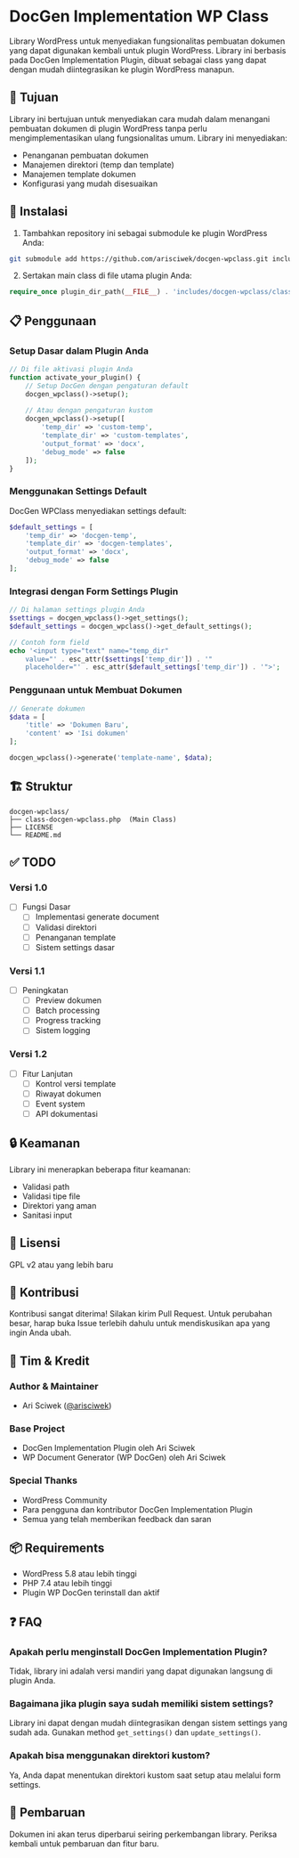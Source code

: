 # DocGen Implementation WP Class

Library WordPress untuk menyediakan fungsionalitas pembuatan dokumen yang dapat digunakan kembali untuk plugin WordPress. Library ini berbasis pada DocGen Implementation Plugin, dibuat sebagai class yang dapat dengan mudah diintegrasikan ke plugin WordPress manapun.

## 🎯 Tujuan

Library ini bertujuan untuk menyediakan cara mudah dalam menangani pembuatan dokumen di plugin WordPress tanpa perlu mengimplementasikan ulang fungsionalitas umum. Library ini menyediakan:

- Penanganan pembuatan dokumen
- Manajemen direktori (temp dan template)
- Manajemen template dokumen
- Konfigurasi yang mudah disesuaikan

## 🔧 Instalasi

1. Tambahkan repository ini sebagai submodule ke plugin WordPress Anda:
```bash
git submodule add https://github.com/arisciwek/docgen-wpclass.git includes/docgen-wpclass
```

2. Sertakan main class di file utama plugin Anda:
```php
require_once plugin_dir_path(__FILE__) . 'includes/docgen-wpclass/class-docgen-wpclass.php';
```

## 📋 Penggunaan

### Setup Dasar dalam Plugin Anda

```php
// Di file aktivasi plugin Anda
function activate_your_plugin() {
    // Setup DocGen dengan pengaturan default
    docgen_wpclass()->setup();
    
    // Atau dengan pengaturan kustom
    docgen_wpclass()->setup([
        'temp_dir' => 'custom-temp',
        'template_dir' => 'custom-templates',
        'output_format' => 'docx',
        'debug_mode' => false
    ]);
}
```

### Menggunakan Settings Default

DocGen WPClass menyediakan settings default:
```php
$default_settings = [
    'temp_dir' => 'docgen-temp',
    'template_dir' => 'docgen-templates',
    'output_format' => 'docx',
    'debug_mode' => false
];
```

### Integrasi dengan Form Settings Plugin

```php
// Di halaman settings plugin Anda
$settings = docgen_wpclass()->get_settings();
$default_settings = docgen_wpclass()->get_default_settings();

// Contoh form field
echo '<input type="text" name="temp_dir" 
    value="' . esc_attr($settings['temp_dir']) . '" 
    placeholder="' . esc_attr($default_settings['temp_dir']) . '">';
```

### Penggunaan untuk Membuat Dokumen

```php
// Generate dokumen
$data = [
    'title' => 'Dokumen Baru',
    'content' => 'Isi dokumen'
];

docgen_wpclass()->generate('template-name', $data);
```

## 🏗️ Struktur

```
docgen-wpclass/
├── class-docgen-wpclass.php  (Main Class)
├── LICENSE
└── README.md
```

## ✅ TODO

### Versi 1.0
- [ ] Fungsi Dasar
  - [ ] Implementasi generate document
  - [ ] Validasi direktori
  - [ ] Penanganan template
  - [ ] Sistem settings dasar

### Versi 1.1
- [ ] Peningkatan
  - [ ] Preview dokumen
  - [ ] Batch processing
  - [ ] Progress tracking
  - [ ] Sistem logging

### Versi 1.2
- [ ] Fitur Lanjutan
  - [ ] Kontrol versi template
  - [ ] Riwayat dokumen
  - [ ] Event system
  - [ ] API dokumentasi

## 🔒 Keamanan

Library ini menerapkan beberapa fitur keamanan:
- Validasi path
- Validasi tipe file
- Direktori yang aman
- Sanitasi input

## 📝 Lisensi

GPL v2 atau yang lebih baru

## 🤝 Kontribusi

Kontribusi sangat diterima! Silakan kirim Pull Request. Untuk perubahan besar, harap buka Issue terlebih dahulu untuk mendiskusikan apa yang ingin Anda ubah.

## 👥 Tim & Kredit

### Author & Maintainer
- Ari Sciwek ([@arisciwek](https://github.com/arisciwek))

### Base Project
- DocGen Implementation Plugin oleh Ari Sciwek
- WP Document Generator (WP DocGen) oleh Ari Sciwek

### Special Thanks
- WordPress Community
- Para pengguna dan kontributor DocGen Implementation Plugin
- Semua yang telah memberikan feedback dan saran

## 📦 Requirements

- WordPress 5.8 atau lebih tinggi
- PHP 7.4 atau lebih tinggi
- Plugin WP DocGen terinstall dan aktif

## ❓ FAQ

### Apakah perlu menginstall DocGen Implementation Plugin?
Tidak, library ini adalah versi mandiri yang dapat digunakan langsung di plugin Anda.

### Bagaimana jika plugin saya sudah memiliki sistem settings?
Library ini dapat dengan mudah diintegrasikan dengan sistem settings yang sudah ada. Gunakan method `get_settings()` dan `update_settings()`.

### Apakah bisa menggunakan direktori kustom?
Ya, Anda dapat menentukan direktori kustom saat setup atau melalui form settings.

## 🔄 Pembaruan

Dokumen ini akan terus diperbarui seiring perkembangan library. Periksa kembali untuk pembaruan dan fitur baru.

